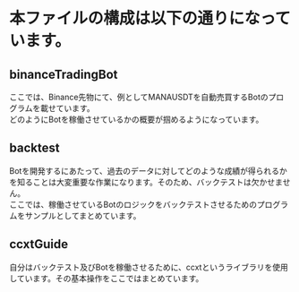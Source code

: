 # 本ファイルの構成は以下の通りになっています。

## binanceTradingBot
ここでは、Binance先物にて、例としてMANAUSDTを自動売買するBotのプログラムを載せています。
<br>
どのようにBotを稼働させているかの概要が掴めるようになっています。

## backtest
Botを開発するにあたって、過去のデータに対してどのような成績が得られるかを知ることは大変重要な作業になります。そのため、バックテストは欠かせません。
<br>
ここでは、稼働させているBotのロジックをバックテストさせるためのプログラムをサンプルとしてまとめています。

## ccxtGuide
自分はバックテスト及びBotを稼働させるために、ccxtというライブラリを使用しています。その基本操作をここではまとめています。
